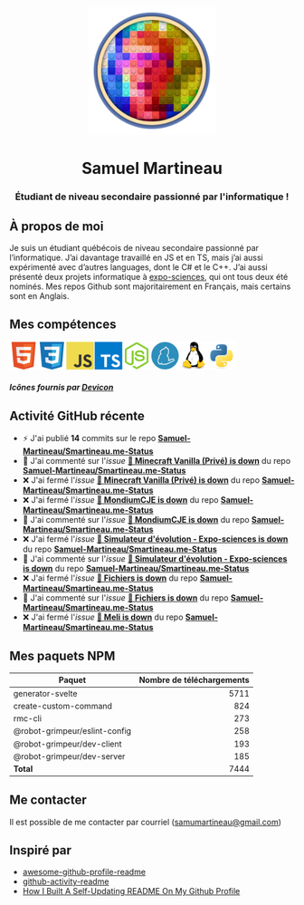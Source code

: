 <div align="middle">
  <img height="225" alt="avatar" src="https://raw.githubusercontent.com/Samuel-Martineau/Samuel-Martineau/master/avatar.png">
  <h1>Samuel Martineau</h1>
  <h3>Étudiant de niveau secondaire passionné par l'informatique !</h3>
</div>

## À propos de moi

Je suis un étudiant québécois de niveau secondaire passionné par l’informatique. J’ai davantage travaillé en JS et en TS, mais j’ai aussi expérimenté avec d’autres languages, dont le C# et le C++. J’ai aussi présenté deux projets informatique à [expo-sciences](https://technoscience.ca/programmes/expo-sciences/), qui ont tous deux été nominés. Mes repos Github sont majoritairement en Français, mais certains sont en Anglais.

## Mes compétences

<img alt="HTML5" src="https://raw.githubusercontent.com/devicons/devicon/master/icons/html5/html5-original.svg" width="50" title="HTML5" /><img alt="CSS3" src="https://raw.githubusercontent.com/devicons/devicon/master/icons/css3/css3-original.svg" width="50" title="CSS3" /><img alt="JavaScript" src="https://raw.githubusercontent.com/devicons/devicon/master/icons/javascript/javascript-original.svg" width="50" title="JavaScript" /><img alt="TypeScript" src="https://raw.githubusercontent.com/devicons/devicon/master/icons/typescript/typescript-original.svg" width="50" title="TypeScript" /><img alt="NodeJS" src="https://raw.githubusercontent.com/devicons/devicon/master/icons/nodejs/nodejs-original.svg" width="50" title="NodeJS" /><img alt="Yarn" src="https://raw.githubusercontent.com/devicons/devicon/master/icons/yarn/yarn-original.svg" width="50" title="Yarn" /><img alt="Linux" src="https://raw.githubusercontent.com/devicons/devicon/master/icons/linux/linux-original.svg" width="50" title="Linux" /><img alt="Python" src="https://raw.githubusercontent.com/devicons/devicon/master/icons/python/python-original.svg" width="50" title="Python" />

##### Icônes fournis par [Devicon](https://konpa.github.io/devicon/)

## Activité GitHub récente

- ⚡ J&#x27;ai publié **14** commits sur le repo [**Samuel-Martineau/Smartineau.me-Status**](https://github.com/Samuel-Martineau/Smartineau.me-Status)
- 💬 J&#x27;ai commenté sur l&#x27;_issue_ [**🛑 Minecraft Vanilla (Privé) is down**](https://github.com/Samuel-Martineau/Smartineau.me-Status/issues/41) du repo [**Samuel-Martineau/Smartineau.me-Status**](https://github.com/Samuel-Martineau/Smartineau.me-Status)
- ❌ J&#x27;ai fermé l&#x27;_issue_ [**🛑 Minecraft Vanilla (Privé) is down**](https://github.com/Samuel-Martineau/Smartineau.me-Status/issues/41) du repo [**Samuel-Martineau/Smartineau.me-Status**](https://github.com/Samuel-Martineau/Smartineau.me-Status)
- ❌ J&#x27;ai fermé l&#x27;_issue_ [**🛑 MondiumCJE is down**](https://github.com/Samuel-Martineau/Smartineau.me-Status/issues/40) du repo [**Samuel-Martineau/Smartineau.me-Status**](https://github.com/Samuel-Martineau/Smartineau.me-Status)
- 💬 J&#x27;ai commenté sur l&#x27;_issue_ [**🛑 MondiumCJE is down**](https://github.com/Samuel-Martineau/Smartineau.me-Status/issues/40) du repo [**Samuel-Martineau/Smartineau.me-Status**](https://github.com/Samuel-Martineau/Smartineau.me-Status)
- ❌ J&#x27;ai fermé l&#x27;_issue_ [**🛑 Simulateur d&#x27;évolution - Expo-sciences is down**](https://github.com/Samuel-Martineau/Smartineau.me-Status/issues/39) du repo [**Samuel-Martineau/Smartineau.me-Status**](https://github.com/Samuel-Martineau/Smartineau.me-Status)
- 💬 J&#x27;ai commenté sur l&#x27;_issue_ [**🛑 Simulateur d&#x27;évolution - Expo-sciences is down**](https://github.com/Samuel-Martineau/Smartineau.me-Status/issues/39) du repo [**Samuel-Martineau/Smartineau.me-Status**](https://github.com/Samuel-Martineau/Smartineau.me-Status)
- ❌ J&#x27;ai fermé l&#x27;_issue_ [**🛑 Fichiers is down**](https://github.com/Samuel-Martineau/Smartineau.me-Status/issues/38) du repo [**Samuel-Martineau/Smartineau.me-Status**](https://github.com/Samuel-Martineau/Smartineau.me-Status)
- 💬 J&#x27;ai commenté sur l&#x27;_issue_ [**🛑 Fichiers is down**](https://github.com/Samuel-Martineau/Smartineau.me-Status/issues/38) du repo [**Samuel-Martineau/Smartineau.me-Status**](https://github.com/Samuel-Martineau/Smartineau.me-Status)
- ❌ J&#x27;ai fermé l&#x27;_issue_ [**🛑 Meli is down**](https://github.com/Samuel-Martineau/Smartineau.me-Status/issues/37) du repo [**Samuel-Martineau/Smartineau.me-Status**](https://github.com/Samuel-Martineau/Smartineau.me-Status)

## Mes paquets NPM

| Paquet                        | Nombre de téléchargements |
| ----------------------------- | ------------------------: |
| generator-svelte              |                      5711 |
| create-custom-command         |                       824 |
| rmc-cli                       |                       273 |
| @robot-grimpeur/eslint-config |                       258 |
| @robot-grimpeur/dev-client    |                       193 |
| @robot-grimpeur/dev-server    |                       185 |
| **Total**                     |                      7444 |

## Me contacter

Il est possible de me contacter par courriel ([samumartineau@gmail.com](mailto:samumartineau@gmail.com))

## Inspiré par

- [awesome-github-profile-readme](https://github.com/abhisheknaiidu/awesome-github-profile-readme)
- [github-activity-readme](https://github.com/jamesgeorge007/github-activity-readme)
- [How I Built A Self-Updating README On My Github Profile](https://www.mokkapps.de/blog/how-i-built-a-self-updating-readme-on-my-git-hub-profile/)
